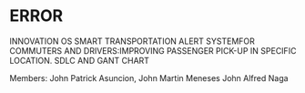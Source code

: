 # ERROR
INNOVATION OS SMART TRANSPORTATION ALERT SYSTEMFOR COMMUTERS AND DRIVERS:IMPROVING PASSENGER PICK-UP IN SPECIFIC LOCATION.
SDLC AND GANT CHART

Members:
John Patrick Asuncion,
John Martin Meneses
John Alfred Naga
